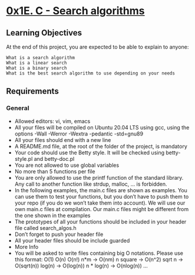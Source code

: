 # [0x1E. C - Search algorithms]()

## Learning Objectives

At the end of this project, you are expected to be able to explain to anyone:

	What is a search algorithm
	What is a linear search
	What is a binary search
	What is the best search algorithm to use depending on your needs

## Requirements

### General

- Allowed editors: vi, vim, emacs
- All your files will be compiled on Ubuntu 20.04 LTS using gcc, using the options -Wall -Werror -Wextra -pedantic -std=gnu89
- All your files should end with a new line
- A README.md file, at the root of the folder of the project, is mandatory
- Your code should use the Betty style. It will be checked using betty-style.pl and betty-doc.pl
- You are not allowed to use global variables
- No more than 5 functions per file
- You are only allowed to use the printf function of the standard library. Any call to another function like strdup, malloc, … is forbidden.
- In the following examples, the main.c files are shown as examples. You can use them to test your functions, but you don’t have to push them to your repo (if you do we won’t take them into account). We will use our own main.c files at compilation. Our main.c files might be different from the one shown in the examples
- The prototypes of all your functions should be included in your header file called search\_algos.h
- Don’t forget to push your header file
- All your header files should be include guarded
- More Info
- You will be asked to write files containing big O notations. Please use this format:
	O(1)
	O(n)
	O(n!)
	n*m -> O(nm)
	n square -> O(n^2)
	sqrt n -> O(sqrt(n))
	log(n) -> O(log(n))
	n * log(n) -> O(nlog(n))
	…
